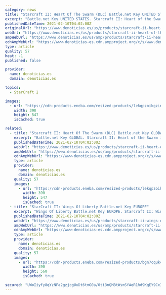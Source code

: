 ```yaml
---
category: news
title: "Starcraft II: Heart Of The Swarm (DLC) Battle.net Key UNITED STATES"
excerpt: "Battle.net Key UNITED STATES. Starcraft II: Heart of the Swarm is the second expansion to a competitive sci-fi RTS game Starcraft II. The ex"
publishedDateTime: 2021-02-10T04:02:00Z
originalUrl: "https://www.denoticias.es/us/products/starcraft-ii-heart-of-the-swarm-dlc-battle-net-key-united-states.html"
webUrl: "https://www.denoticias.es/us/products/starcraft-ii-heart-of-the-swarm-dlc-battle-net-key-united-states.html"
ampWebUrl: "https://www.denoticias.es/us/amp/products/starcraft-ii-heart-of-the-swarm-dlc-battle-net-key-united-states.html"
cdnAmpWebUrl: "https://www-denoticias-es.cdn.ampproject.org/c/s/www.denoticias.es/us/amp/products/starcraft-ii-heart-of-the-swarm-dlc-battle-net-key-united-states.html"
type: article
quality: 57
heat: -1
published: false

provider:
  name: denoticias.es
  domain: denoticias.es

topics:
  - StarCraft 2

images:
  - url: "https://cdn-products.eneba.com/resized-products/lekqpzoikgzinjtpsc5k_390x400_1x-0.jpg"
    width: 390
    height: 547
    isCached: true

related:
  - title: "Starcraft II: Heart Of The Swarm (DLC) Battle.net Key GLOBAL"
    excerpt: "Battle.net Key GLOBAL. Starcraft II: Heart of the Swarm is the second expansion to a competitive sci-fi RTS game Starcraft II. The expansion"
    publishedDateTime: 2021-02-10T04:02:00Z
    webUrl: "https://www.denoticias.es/us/products/starcraft-ii-heart-of-the-swarm-dlc-battle-net-key-global.html"
    ampWebUrl: "https://www.denoticias.es/us/amp/products/starcraft-ii-heart-of-the-swarm-dlc-battle-net-key-global.html"
    cdnAmpWebUrl: "https://www-denoticias-es.cdn.ampproject.org/c/s/www.denoticias.es/us/amp/products/starcraft-ii-heart-of-the-swarm-dlc-battle-net-key-global.html"
    type: article
    provider:
      name: denoticias.es
      domain: denoticias.es
    quality: 57
    images:
      - url: "https://cdn-products.eneba.com/resized-products/lekqpzoikgzinjtpsc5k_390x400_1x-0.jpg"
        width: 390
        height: 547
        isCached: true
  - title: "StarCraft II: Wings Of Liberty Battle.net Key EUROPE"
    excerpt: "Wings Of Liberty Battle.net Key EUROPE. Starcraft II: Wings of Liberty the original competitive sci-fi RTS game developed by Blizzard Entertainment. Three species of"
    publishedDateTime: 2021-02-10T04:02:00Z
    webUrl: "https://www.denoticias.es/us/products/starcraft-ii-wings-of-liberty-battle-net-key-europe.html"
    ampWebUrl: "https://www.denoticias.es/us/amp/products/starcraft-ii-wings-of-liberty-battle-net-key-europe.html"
    cdnAmpWebUrl: "https://www-denoticias-es.cdn.ampproject.org/c/s/www.denoticias.es/us/amp/products/starcraft-ii-wings-of-liberty-battle-net-key-europe.html"
    type: article
    provider:
      name: denoticias.es
      domain: denoticias.es
    quality: 57
    images:
      - url: "https://cdn-products.eneba.com/resized-products/bgn7cqukcnskka73rwse_390x400_1x-0.jpg"
        width: 390
        height: 560
        isCached: true

secured: "UWoIiyfy8qYzNFa2gzjcgUuDt6tmG0a/0ti3nQM8tWsmSYAeR1hd9KqEY9CxIEvC6ZxH6AF2rKqAGabzCvuyz7ZJsd9/82WcWksmv13MqARpweMs49+Lb1MQFS9q+lOGjrRBeOUmczRIuI73gZWLcXEylBJAZyhoyeYDlViuucnzYEZ0xLBDxVaO42tjxWHwk1z6CB6mso+Nuixo55UzODd5pg0L6tbwkE6gQZDnyIf1T89LNUzH+Ggz4tWvEUmWBgPrl1bjL8zwwf7NZlOYSNkM2LrPA4xaqWklFuYCRBFD+CTJgJ2yA9O4OmJTnq8peowqGfcAV+e6TVU13Fmk63NAWxuEKT7/Tt3F7HV95pw=;wHfGSbt4I4MlQVbYBQNA5Q=="
---
```


